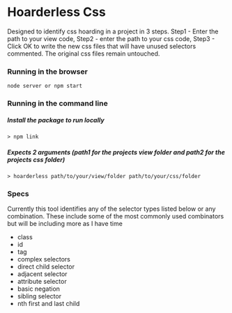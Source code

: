 # Hoarderless Css
Designed to identify css hoarding in a project in 3 steps. Step1 - Enter the path to your view code, Step2 - enter the path to your css code, Step3 - Click OK to write the new css files that will have unused selectors commented. The original css files remain untouched.

### Running in the browser

    node server or npm start

### Running in the command line
##### Install the package to run locally
    > npm link

##### Expects 2 arguments (path1 for the projects view folder and path2 for the projects css folder)
    > hoarderless path/to/your/view/folder path/to/your/css/folder

### Specs
Currently this tool identifies any of the selector types listed below or any combination. These include some of the most commonly used combinators but will be including more as I have time
* class
* id
* tag
* complex selectors
* direct child selector
* adjacent selector
* attribute selector
* basic negation
* sibling selector
* nth first and last child


